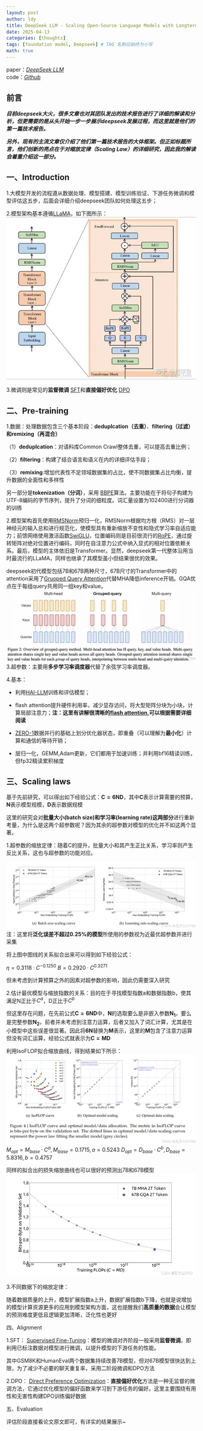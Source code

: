```yaml
---
layout: post
author: ldy
title: DeepSeek LLM - Scaling Open-Source Language Models with Longtermism
date: 2025-04-13
categories: [thoughts]
tags: [foundation model, Deepseek] # TAG 名称应始终为小写
math: true
---
```


paper：*[DeepSeek LLM](https://arxiv.org/pdf/2401.02954)*  
code：*[Github](https://github.com/GrainForge/DeepSeek-LLM?tab=readme-ov-file)*

## 前言
***目前deepseek大火，很多文章也对其团队发出的技术报告进行了详细的解读和分析，但更需要的是从头开始一步一步展示deepseek发展过程，而这里就是他们的第一篇技术报告。***

***另外，现有的主流文章仅介绍了他们第一篇技术报告的大体框架。但正如标题所言，他们创新的亮点在于对缩放定律（Scaling Law）的详细研究，因此我的解读会着重介绍这一部分。***

## 一、Introduction

1.大模型开发的流程遵从数据处理、模型搭建、模型训练验证、下游任务微调和模型评估这五步，后面会详细介绍deepseek团队如何处理这五步；

2.模型架构基本遵循[LLaMA](https://arxiv.org/pdf/2302.13971)，如下图所示：
![](/assets/image/4.png)

3.微调则是常见的**监督微调** [SFT](https://proceedings.neurips.cc/paper_files/paper/2022/file/b1efde53be364a73914f58805a001731-Paper-Conference.pdf)和**直接偏好优化** [DPO](https://proceedings.neurips.cc/paper_files/paper/2023/file/a85b405ed65c6477a4fe8302b5e06ce7-Paper-Conference.pdf)

## 二、Pre-training

1.数据：处理数据包含三个基本阶段：**deduplcation（去重）**、**filtering（过滤）**和**remixing（再混合）**

（1）**deduplcation**：对语料库Common Crawl整体去重，可以提高去重比例；

（2）**filtering**：构建了结合语言和语义在内的详细评估手段；

（3）**remixing**:增加代表性不足领域数据集的占比，使不同数据集占比均衡，提升数据的全面性和多样性

另一部分是**tokenization（分词）**，采用 [BBPE](https://github.com/huggingface/tokenizers)算法。主要功能在于将句子构建为UTF-8编码的字节序列，提升了分词的细粒度。词汇量设置为102400进行分词器的训练

2.模型架构首先使用[RMSNorm](https://proceedings.neurips.cc/paper/2019/file/1e8a19426224ca89e83cef47f1e7f53b-Paper.pdf)预归一化，RMSNorm根据均方根（RMS）对一层神经元的输入总和进行规范化，使模型具有重新缩放不变性和隐式学习率自适应能力；前馈网络使用激活函数[SwiGLU](https://arxiv.org/pdf/2002.05202)，位置编码则是目前很流行的[RoPE](https://www.sciencedirect.com/science/article/abs/pii/S0925231223011864)，通过旋转矩阵对绝对位置进行编码，同时在自注意力公式中纳入显式的相对位置依赖关系。最后，模型的主体依旧是Transformer。显然，deepseek第一代整体沿用当时最流行的LLaMA，同样也继承了其模型虽小但结果很优的效果。

deepseek初代模型包括7B和67B两种尺寸，67B尺寸的Transformer中的attention采用了[Gruoped Query Attention](https://arxiv.org/pdf/2305.13245)代替MHA降低inference开销。GQA优点在于每组query共用同一组key和value。
![](/assets/image/5.png)
3.超参数：主要用**多步学习率调度器**代替了余弦学习率调度器。

4.基本：

* 利用[HAI-LLM](https://www.high-flyer.cn/en/blog/hai-llm/)训练和评估模型；

* flash attention提升硬件利用率，减少显存访问，将大型矩阵分块为小块，计算局部注意力；**注：这里有讲解很清晰的[flash attention](https://blog.csdn.net/v_JULY_v/article/details/133619540),可以根据需要详细阅读**

* [ZERO-1](https://fid3024.github.io/papers/2020%20-%20ZeRO:%20Memory%20Optimizations%20Toward%20Training%20Trillion%20Parameter%20Models.pdf)数据并行的基础上划分优化器状态，即重叠（可以理解为**最小化**）计算和通信的等待开销；

* 层归一化，GEMM,Adam更新，它们都用于加速训练；并利用bf16精读训练，但fp32精读累积梯度
  
## 三、Scaling laws

基于先前研究，可以得出如下经验公式：$\mathbf{C=6ND}$，其中$\mathbf{C}$表示计算需要的预算，$\mathbf{N}$表示模型规模，$\mathbf{D}$表示数据规模

这里的研究会对**批量大小(batch size)和学习率(learning rate)这两部分**进行重新考量，为什么是这两个超参数呢？因为其余的超参数对模型的优化并不如这两个显著。

1.超参数的缩放定律：随着C的提升，批量大小和其产生正比关系，学习率则产生反比关系，这也与超参数的功能对应。

![](/assets/image/6.png)
注：这里将**泛化误差不超过0.25%的模型**所使用的参数视为近最优超参数并进行采集

将上图中图线的关系拟合出来可以得到如下经验公式：

$\eta=0.3118·C ^{−0.1250}$
$B=0.2920·C ^{0.3271}$

但未考虑到计算预算之外的因素对超参数的影响，因此仍需要深入研究

2.估计最优模型与缩放指数的关系：目的在于寻找模型指数a和数据指数b，使其满足N正比于$C^a$，D正比于$C^b$

但这里存在问题，在先前公式$\mathbf{C=6ND}$中，$\mathbf{N}$的选取要么是非嵌入参数$\mathbf{N_1}$，要么是完整参数$\mathbf{N_2}$，前者并未考虑到注意力运算，后者又加入了词汇计算，尤其是在小模型中这些误差很显著。因此将$\mathbf{6N}$替换为$\mathbf{M}$表示，这里的$\mathbf{M}$包含了注意力运算但没有词汇运算，经验公式就表示为$\mathbf{C=MD}$

利用IsoFLOP拟合缩放曲线，得到结果如下所示：
![](/assets/image/7.png)
$M_{opt}=M_{base}·C^a, M_{base}=0.1715, a=0.5243$
$D_{opt}=D_{base}·C^b, D_{base}=5.8316, b=0.4757$

同样的拟合出的损失缩放曲线也可以很好的预测出7B和67B模型
![](/assets/image/8.png)

3.不同数据下的缩放定律：

随着数据质量的上升，模型扩展指数a上升，数据扩展指数b下降，也就是说增加的模型计算资源更多的应用到模型架构方面，这也提醒我们**高质量的数据**会让模型的预测难度更低且逻辑更加清晰，泛化性也更好

四、Alignment

1.SFT：  [Supervised Fine-Tuning](https://proceedings.neurips.cc/paper_files/paper/2022/file/b1efde53be364a73914f58805a001731-Paper-Conference.pdf)：模型的微调对齐阶段一般采用**监督微调**，即利用已标注数据对模型进行微调，以提升模型的下游任务的性能。

其中GSM8K和HumanEval两个数据集持续改善7B模型，但对67B模型很快达到上限，为了减少不必要的聊天重复率，采用二阶段微调和DPO方法

2.DPO： [Direct Preference Optimization](https://proceedings.neurips.cc/paper_files/paper/2023/file/a85b405ed65c6477a4fe8302b5e06ce7-Paper-Conference.pdf)：**直接偏好优化**方法是一种无监督的微调方法，它通过优化模型的偏好函数来学习到下游任务的偏好。这里主要围绕有用性和无害性构建DPO训练偏好数据

五、Evaluation

评估阶段直接看论文原文即可，有详实的结果展示~